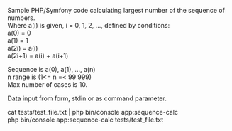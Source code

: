 Sample PHP/Symfony code calculating largest number of the sequence of numbers. <br />
Where a(i) is given, i = 0, 1, 2, ..., defined by conditions:<br />
a(0) = 0<br />
a(1) = 1<br />
a(2i) = a(i)<br />
a(2i+1) = a(i) + a(i+1)<br />

Sequence is a(0), a(1), ..., a(n)<br />
n range is (1<= n =< 99 999)<br />
Max number of cases is 10.<br />

Data input from form, stdin or as command parameter.<br />

cat tests/test_file.txt | php bin/console app:sequence-calc<br />
php bin/console app:sequence-calc tests/test_file.txt
